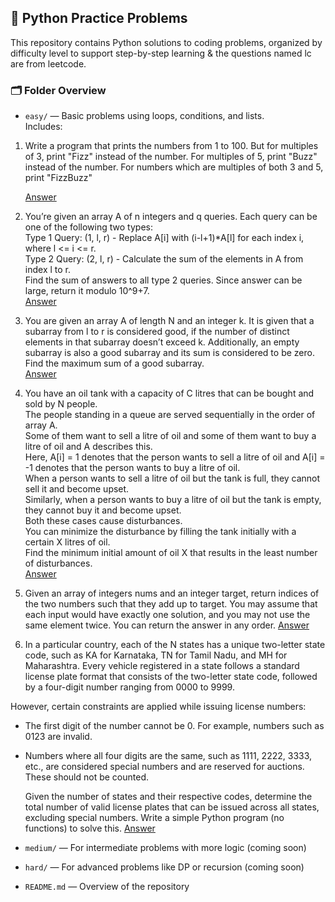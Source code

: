 
## 🐍 Python Practice Problems

This repository contains Python solutions to coding problems, organized by difficulty level to support step-by-step learning & the questions named lc are from leetcode.

### 🗂️ Folder Overview

* `easy/` — Basic problems using loops, conditions, and lists.  
  Includes:

1.  Write a program that prints the numbers from 1 to 100.
 But for multiples of 3, print "Fizz" instead of the number.
 For multiples of 5, print "Buzz" instead of the number.
 For numbers which are multiples of both 3 and 5, print "FizzBuzz"

    [Answer](easy/fizzbuzz.py)

2.  You’re given an array A of n integers and q queries. Each query can be one of the following two types:  
Type 1 Query: (1, l, r) - Replace A[i] with (i-l+1)*A[l] for each index i, where l <= i <= r.  
Type 2 Query: (2, l, r) - Calculate the sum of the elements in A from index l to r.  
Find the sum of answers to all type 2 queries. Since answer can be large, return it modulo 10^9+7.  
[Answer](easy/p1.py)

3.  You are given an array A of length N and an integer k. It is given that a subarray from l to r is considered good, if the number of distinct elements in that subarray doesn’t exceed k.  Additionally, an empty subarray is also a good subarray and its sum is considered to be zero.  
Find the maximum sum of a good subarray.  
[Answer](easy/p2.py)

4.  You have an oil tank with a capacity of C litres that can be bought and sold by N people.  
The people standing in a queue are served sequentially in the order of array A.  
Some of them want to sell a litre of oil and some of them want to buy a litre of oil and A describes this.  
Here, A[i] = 1 denotes that the person wants to sell a litre of oil and A[i] = -1 denotes that the person wants to buy a litre of oil.  
When a person wants to sell a litre of oil but the tank is full, they cannot sell it and become upset.  
Similarly, when a person wants to buy a litre of oil but the tank is empty, they cannot buy it and become upset.  
Both these cases cause disturbances.  
You can minimize the disturbance by filling the tank initially with a certain X litres of oil.  
Find the minimum initial amount of oil X that results in the least number of disturbances.  
[Answer](easy/p3.py)

   5. Given an array of integers nums and an integer target, return indices of the two numbers such that they add up to target. You may assume that each input would have 
     exactly one  solution, and you may not use the same element twice. You can return the answer in any order.
     [Answer](easy/lc1.py)


 

  6. In a particular country, each of the N states has a unique two-letter state code, such as KA for Karnataka, TN for Tamil Nadu, and MH for Maharashtra. Every vehicle registered in a state follows a standard license plate format that consists of the two-letter state code, followed by a four-digit number ranging from 0000 to 9999.

   However, certain constraints are applied while issuing license numbers:

- The first digit of the number cannot be 0. For example, numbers such as 0123 are invalid.
- Numbers where all four digits are the same, such as 1111, 2222, 3333, etc., are considered special numbers and are reserved for auctions. These should not be counted.

  Given the number of states and their respective codes, determine the total number of valid license plates that can be issued across all states, excluding special numbers. Write a   simple Python program (no functions) to solve this.
  [Answer](easy/p4.py)


      

* `medium/` — For intermediate problems with more logic (coming soon)

* `hard/` — For advanced problems like DP or recursion (coming soon)

* `README.md` — Overview of the repository

